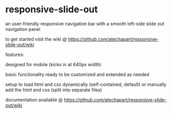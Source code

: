 # responsive-slide-out
an user-friendly responsive navigation bar with a smooth left-side slide out navigation panel 

to get started visit the wiki @ https://github.com/atechapart/responsive-slide-out/wiki

features:

designed for mobile (kicks in at 640px width)

basic functionality ready to be customized and extended as needed

setup to load html and css dynamically (self-contained, default) or manually add the html and css (split into separate files)

documentation available @ https://github.com/atechapart/responsive-slide-out/wiki
